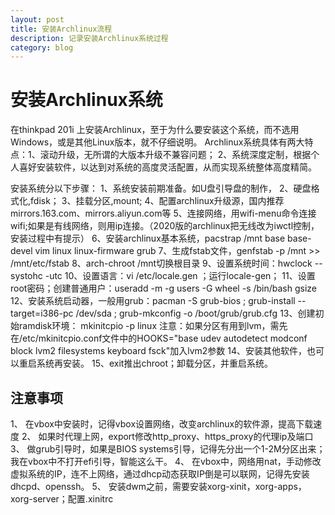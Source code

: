 ```yaml
---
layout: post
title: 安装Archlinux流程
description: 记录安装Archlinux系统过程
category: blog
---
```


# 安装Archlinux系统

在thinkpad 201i 上安装Archlinux，至于为什么要安装这个系统，而不选用Windows，或是其他Linux版本，就不仔细说明。
Archlinux系统具体有两大特点：1、滚动升级，无所谓的大版本升级不兼容问题；
2、系统深度定制，根据个人喜好安装软件，以达到对系统的高度灵活配置，从而实现系统整体高度精简。

安装系统分以下步骤：
1、系统安装前期准备。如U盘引导盘的制作，
2、硬盘格式化,fdisk；
3、挂载分区,mount;
4、配置archlinux升级源，国内推荐mirrors.163.com、mirrors.aliyun.com等
5、连接网络，用wifi-menu命令连接wifi;如果是有线网络，则用ip连接。（2020版的archlinux把无线改为iwctl控制，安装过程中有提示）
6、安装archlinux基本系统，pacstrap /mnt base base-devel vim linux linux-firmware grub
7、生成fstab文件，genfstab -p /mnt >> /mnt/etc/fstab
8、arch-chroot /mnt切换根目录
9、设置系统时间：hwclock --systohc -utc 
10、设置语言：vi /etc/locale.gen ；运行locale-gen；
11、设置root密码；创建普通用户：useradd -m -g users -G wheel -s /bin/bash gsize 
12、安装系统启动器，一般用grub：pacman -S grub-bios ; grub-install --target=i386-pc /dev/sda ; grub-mkconfig -o /boot/grub/grub.cfg 
13、创建初始ramdisk环境： mkinitcpio -p linux 注意：如果分区有用到lvm，需先在/etc/mkinitcpio.conf文件中的HOOKS="base udev autodetect modconf block lvm2 filesystems keyboard fsck"加入lvm2参数
14、安装其他软件，也可以重启系统再安装。
15、exit推出chroot；卸载分区，并重启系统。

## 注意事项
1、 在vbox中安装时，记得vbox设置网络，改变archlinux的软件源，提高下载速度
2、 如果时代理上网，export修改http_proxy、https_proxy的代理ip及端口
3、 做grub引导时，如果是BIOS systems引导，记得先分出一个1-2M分区出来；我在vbox中不打开efi引导，智能这么干。
4、 在vbox中，网络用nat，手动修改虚拟系统的IP，连不上网络，通过dhcp动态获取IP倒是可以联网，记得先安装dhcpd、openssh。
5、 安装dwm之前，需要安装xorg-xinit，xorg-apps，xorg-server；配置.xinitrc

[Gsize]:    http://gsize.github.io  "Gsize"
